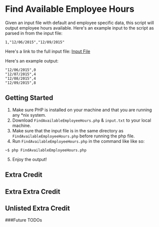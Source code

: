 # Find Available Employee Hours

Given an input file with default and employee specific data, this script will output employee hours available.
Here's an example input to the script as parsed in from the input file: 
```
1,"12/06/2015","12/09/2015"
```
Here's a link to the full input file: [Input File](https://raw.githubusercontent.com/JackieCalapristi/JackieJackie11.github.io./master/puzzles/FindAvailableEmployeeHours/input.txt)

Here's an example output:
```
"12/06/2015",0
"12/07/2015",4
"12/08/2015",4
"12/09/2015",8

```
## Getting Started

1. Make sure PHP is installed on your machine and that you are running any &ast;nix system. 
2. Download `FindAvailableEmployeeHours.php` & `input.txt` to your local machine.
3. Make sure that the input file is in the same directory as `FindAvailableEmployeeHours.php` before running the php file.
4. Run `FindAvailableEmployeeHours.php` in the command like like so:
  ```
~$ php FindAvailableEmployeeHours.php
```
5. Enjoy the output!

## Extra Credit

## Extra Extra Credit

## Unlisted Extra Credit

###Future TODOs

